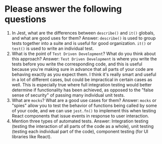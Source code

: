 # Please answer the following questions

1.  In Jest, what are the differences between `describe()` and `it()` globals, and what are good uses for them?
Answer: `describe()` is used to group tests together into a suite and is useful for good organization.  `it()` or `test()` is used to write an individual test. 
2.  What is the point of `Test Driven Development`? What do you think about this approach?
Answer: `Test Driven Development` is where you write the tests before you write the corresponding code, and this is useful because you're making sure in advance that all parts of your code are behaving exactly as you expect them.  I think it's really smart and useful in a lot of different cases, but could be impractical in certain cases as well.  This is especially true where full integration testing would better determine if functionality has been achieved, as opposed to the "false sense of security" of passing many individual unit tests.
3.  What are `mocks`? What are a good use cases for them?
Answer: `mocks` or "spies" allow you to test the behavior of functions being called by some of your code, and we can use `jest.fn()` to implement this when testing React components that issue events in response to user interaction.
4.  Mention three types of automated tests.
 Answer: Integration testing (testing the interaction of all parts of the code as a whole), unit testing (testing each individual part of the code), component testing (for UI libraries like React).
